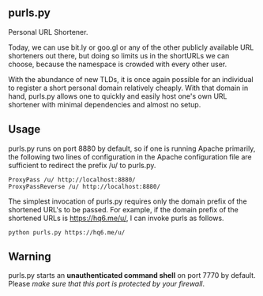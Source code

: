 ## purls.py

Personal URL Shortener.

Today, we can use bit.ly or goo.gl or any of the other publicly available URL
shorteners out there, but doing so limits us in the shortURLs we can choose,
because the namespace is crowded with every other user.

With the abundance of new TLDs, it is once again possible for an individual to
register a short personal domain relatively cheaply.  With that domain in hand,
purls.py allows one to quickly and easily host one's own URL shortener with
minimal dependencies and almost no setup.

## Usage

purls.py runs on port 8880 by default, so if one is running Apache primarily,
the following two lines of configuration in the Apache configuration file are
sufficient to redirect the prefix /u/ to purls.py.

    ProxyPass /u/ http://localhost:8880/
    ProxyPassReverse /u/ http://localhost:8880/


The simplest invocation of purls.py requires only the domain prefix of the
shortened URL's to be passed. For example, if the domain prefix of the
shortened URLs is https://hq6.me/u/, I can invoke purls as follows.

    python purls.py https://hq6.me/u/

## Warning

purls.py starts an **unauthenticated command shell** on port 7770 by default.
Please *make sure that this port is protected by your firewall*.
